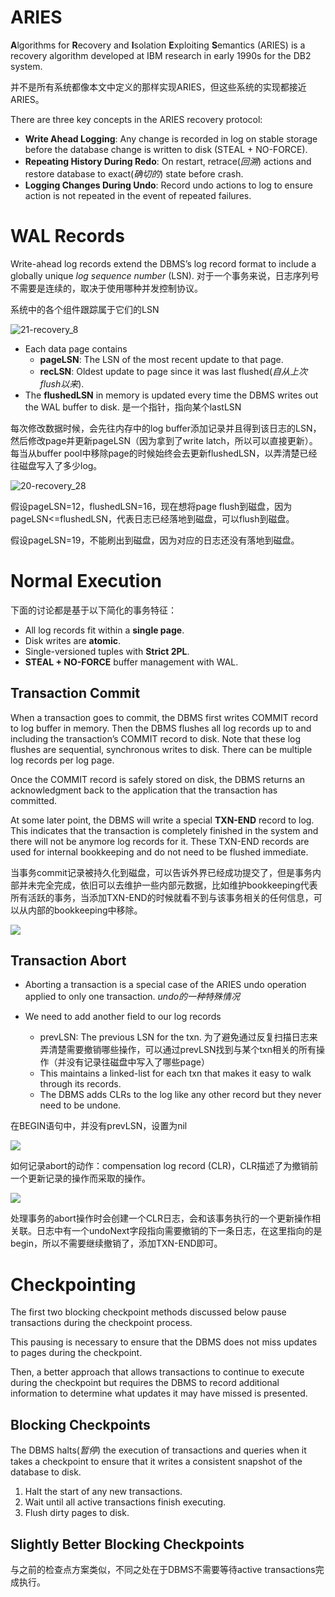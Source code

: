# ARIES

**A**lgorithms for **R**ecovery and **I**solation **E**xploiting **S**emantics (ARIES) is a recovery algorithm developed at IBM research in early 1990s for the DB2 system.

并不是所有系统都像本文中定义的那样实现ARIES，但这些系统的实现都接近ARIES。

There are three key concepts in the ARIES recovery protocol:

- **Write Ahead Logging**: Any change is recorded in log on stable storage before the database change is written to disk (STEAL + NO-FORCE).
- **Repeating History During Redo**: On restart, retrace(*回溯*) actions and restore database to exact(*确切的*) state before crash.
- **Logging Changes During Undo**: Record undo actions to log to ensure action is not repeated in the event of repeated failures.

# WAL Records

Write-ahead log records extend the DBMS’s log record format to include a globally unique *log sequence number* (LSN). 对于一个事务来说，日志序列号不需要是连续的，取决于使用哪种并发控制协议。

系统中的各个组件跟踪属于它们的LSN

![21-recovery_8](CMU445-21-Database-Crash-Recovery/21-recovery_8.JPG)

- Each data page contains
  - **pageLSN**: The LSN of the most recent update to that page.
  - **recLSN**: Oldest update to page since it was last flushed(*自从上次flush以来*).
- The **flushedLSN** in memory is updated every time the DBMS writes out the WAL buffer to disk. 是一个指针，指向某个lastLSN

每次修改数据时候，会先往内存中的log buffer添加记录并且得到该日志的LSN，然后修改page并更新pageLSN（因为拿到了write latch，所以可以直接更新）。每当从buffer pool中移除page的时候始终会去更新flushedLSN，以弄清楚已经往磁盘写入了多少log。

![20-recovery_28](CMU445-21-Database-Crash-Recovery/20-recovery_28.JPG)

假设pageLSN=12，flushedLSN=16，现在想将page flush到磁盘，因为pageLSN<=flushedLSN，代表日志已经落地到磁盘，可以flush到磁盘。

假设pageLSN=19，不能刷出到磁盘，因为对应的日志还没有落地到磁盘。

# Normal Execution

下面的讨论都是基于以下简化的事务特征：

- All log records fit within a **single page**.
- Disk writes are **atomic**.
- Single-versioned tuples with **Strict 2PL**.
- **STEAL + NO-FORCE** buffer management with WAL.

## Transaction Commit

When a transaction goes to commit, the DBMS first writes COMMIT record to log buffer in memory. Then the DBMS flushes all log records up to and including the transaction’s COMMIT record to disk. Note that these log flushes are sequential, synchronous writes to disk. There can be multiple log records per log page.

Once the COMMIT record is safely stored on disk, the DBMS returns an acknowledgment back to the application that the transaction has committed.

 At some later point, the DBMS will write a special **TXN-END** record to log. This indicates that the transaction is completely finished in the system and there will not be anymore log records for it. These TXN-END records are used for internal bookkeeping and do not need to be flushed immediate.

当事务commit记录被持久化到磁盘，可以告诉外界已经成功提交了，但是事务内部并未完全完成，依旧可以去维护一些内部元数据，比如维护bookkeeping代表所有活跃的事务，当添加TXN-END的时候就看不到与该事务相关的任何信息，可以从内部的bookkeeping中移除。

![](CMU445-21-Database-Crash-Recovery/20220906095621.png)

## Transaction Abort

- Aborting a transaction is a special case of the ARIES undo operation applied to only one transaction. *undo的一种特殊情况*

- We need to add another field to our log records
  - prevLSN: The previous LSN for the txn. 为了避免通过反复扫描日志来弄清楚需要撤销哪些操作，可以通过prevLSN找到与某个txn相关的所有操作（并没有记录往磁盘中写入了哪些page）
  - This maintains a linked-list for each txn that makes it easy to walk through its records.
  - The DBMS adds CLRs to the log like any other record but they never need to be undone.

在BEGIN语句中，并没有prevLSN，设置为nil

![](CMU445-21-Database-Crash-Recovery/20220907084412.png)

如何记录abort的动作：compensation log record (CLR)，CLR描述了为撤销前一个更新记录的操作而采取的操作。

![](CMU445-21-Database-Crash-Recovery/20220907091552.png)

处理事务的abort操作时会创建一个CLR日志，会和该事务执行的一个更新操作相关联。日志中有一个undoNext字段指向需要撤销的下一条日志，在这里指向的是begin，所以不需要继续撤销了，添加TXN-END即可。

# Checkpointing

The first two blocking checkpoint methods discussed below pause transactions during the checkpoint process. 

This pausing is necessary to ensure that the DBMS does not miss updates to pages during the checkpoint.

Then, a better approach that allows transactions to continue to execute during the checkpoint but requires the DBMS to record additional information to determine what updates it may have missed is presented.

## Blocking Checkpoints

The DBMS halts(*暂停*) the execution of transactions and queries when it takes a checkpoint to ensure that it writes a consistent snapshot of the database to disk.

1. Halt the start of any new transactions.
2. Wait until all active transactions finish executing.
3. Flush dirty pages to disk.

## Slightly Better Blocking Checkpoints

与之前的检查点方案类似，不同之处在于DBMS不需要等待active transactions完成执行。

